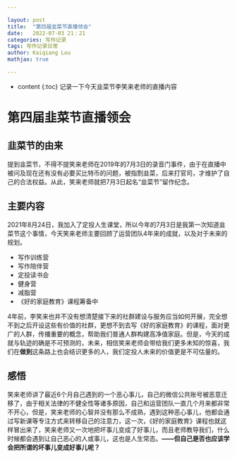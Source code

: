 ```yaml
---

layout: post
title:  "第四届韭菜节直播领会"
date:   2022-07-03 21：21
categories: 写作记录
tags: 写作记录日常 
author: Kaiqiang Lou
mathjax: true

---
```




* content
{:toc}
记录一下今天韭菜节李笑来老师的直播内容









# 第四届韭菜节直播领会

## 韭菜节的由来

提到韭菜节，不得不提笑来老师在2019年的7月3日的录音门事件，由于在直播中被问及现在还有没有必要买比特币的问题，被指割韭菜，后来打官司，才维护了自己的合法权益。从此，笑来老师就把7月3日起名“韭菜节”留作纪念。

## 主要内容

2021年8月24日，我加入了定投人生课堂，所以今年的7月3日是我第一次知道韭菜节这个事情，今天笑来老师主要回顾了运营团队4年来的成就，以及对于未来的规划。

+ 写作训练营
+ 写作陪伴营
+ 定投读书会
+ 健身营
+ 减脂营
+ 《好的家庭教育》课程筹备中

4年前，李笑来也并不没有想清楚接下来的社群建设与服务应当如何开展，完全想不到之后开设这些有价值的社群，更想不到去写《好的家庭教育》的课程，面对更广的人群，传播重要的概念，帮助我们普通人群构建高净值家庭。但是，今天的成就与轨迹的确是不可预测的，未来，相信笑来老师会带给我们更多未知的惊喜，我们在**做到**这条路上也会结识更多的人，我们定投人未来的价值更是不可估量的。

## 感悟

笑来老师讲了最近6个月自己遇到的一个恶心事儿，自己的微信公共账号被恶意迁移了，由于相关法律的不健全性等诸多原因，自己和运营团队一直几个月来都非常不开心，但是，笑来老师的心智并没有那么不成熟，遇到这种恶心事儿，他都会通过写新课等专注方式来转移自己的注意力，这一次，《好的家庭教育》课程也就这样冒出来了，笑来老师又一次地把坏事儿变成了好事儿，而且老师教导我们，什么时候都会遇到让自己恶心的人或事儿，这也是人生常态。**——但自己是否也应该学会把所谓的坏事儿变成好事儿呢？**

